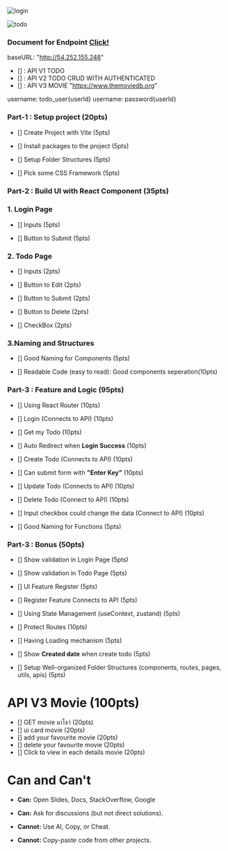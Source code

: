 ![login](./image/login.jpg "login")

![todo](./image/todo.jpg "todo")

### Document for Endpoint [Click!](http://cc20-todo-midterm-env.eba-fi9p2pds.ap-southeast-1.elasticbeanstalk.com/swagger-ui/index.html#/#)

baseURL: "http://54.252.155.248"

- [] : API V1 TODO
- [] : API V2 TODO CRUD WITH AUTHENTICATED
- [] : API V3 MOVIE "https://www.themoviedb.org"

username: todo_user{userId}
username: password{userId}

### Part-1 : Setup project (20pts)

- [] Create Project with Vite (5pts)

- [] Install packages to the project (5pts)

- [] Setup Folder Structures (5pts)

- [] Pick some CSS Framework (5pts)

### Part-2 : Build UI with React Component (35pts)

### 1. Login Page

- [] Inputs (5pts)

- [] Button to Submit (5pts)

### 2. Todo Page

- [] Inputs (2pts)

- [] Button to Edit (2pts)

- [] Button to Submit (2pts)

- [] Button to Delete (2pts)

- [] CheckBox (2pts)

### 3.Naming and Structures

- [] Good Naming for Components (5pts)

- [] Readable Code (easy to read): Good components seperation(10pts)

### Part-3 : Feature and Logic (95pts)

- [] Using React Router (10pts)

- [] Login (Connects to API) (10pts)

- [] Get my Todo (10pts)

- [] Auto Redirect when **Login Success** (10pts)

- [] Create Todo (Connects to API) (10pts)

- [] Can submit form with **"Enter Key"** (10pts)

- [] Update Todo (Connects to API) (10pts)

- [] Delete Todo (Connect to API) (10pts)

- [] Input checkbox could change the data (Connect to API) (10pts)

- [] Good Naming for Functions (5pts)

### Part-3 : Bonus (50pts)

- [] Show validation in Login Page (5pts)

- [] Show validation in Todo Page (5pts)

- [] UI Feature Register (5pts)

- [] Register Feature Connects to API (5pts)

- [] Using State Management (useContext, zustand) (5pts)

- [] Protect Routes (10pts)

- [] Having Loading mechanism (5pts)

- [] Show **Created date** when create todo (5pts)

- [] Setup Well-organized Folder Structures (components, routes, pages, utils, apis) (5pts)

# API V3 Movie (100pts)

- [] GET movie มาโชว์ (20pts)
- [] ui card movie (20pts)
- [] add your favourite movie (20pts)
- [] delete your favourite movie (20pts)
- [] Click to view in each details movie (20pts)

# Can and Can't

- **Can:** Open Slides, Docs, StackOverflow, Google

- **Can:** Ask for discussions (but not direct solutions).
- **Cannot:** Use AI, Copy, or Cheat.
- **Cannot:** Copy-paste code from other projects.